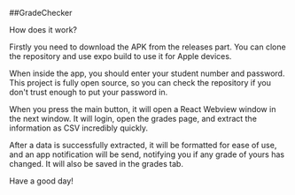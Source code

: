##GradeChecker

How does it work?

Firstly you need to download the APK from the releases part. You can clone the repository and use expo build to use it for Apple devices.

When inside the app, you should enter your student number and password. This project is fully open source, so you can check the repository if you don't trust enough to put your password in.

When you press the main button, it will open a React Webview window in the next window. It will login, open the grades page, and extract the information as CSV incredibly quickly.

After a data is successfully extracted, it will be formatted for ease of use, and an app notification will be send, notifying you if any grade of yours has changed. It will also be saved in the grades tab.

Have a good day!
